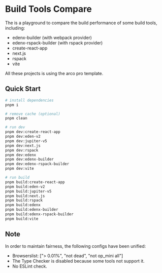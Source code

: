 # Build Tools Compare

The is a playground to compare the build performance of some build tools, including:

- edenx-builder (with webpack provider)
- edenx-rspack-builder (with rspack provider)
- create-react-app
- next.js
- rspack
- vite

All these projects is using the arco pro template.

## Quick Start

```bash
# install dependencies
pnpm i

# remove cache (optional)
pnpm clean

# run dev
pnpm dev:create-react-app
pnpm dev:eden-v2
pnpm dev:jupiter-v5
pnpm dev:next.js
pnpm dev:rspack
pnpm dev:edenx
pnpm dev:edenx-builder
pnpm dev:edenx-rspack-builder
pnpm dev:vite

# run build
pnpm build:create-react-app
pnpm build:eden-v2
pnpm build:jupiter-v5
pnpm build:next.js
pnpm build:rspack
pnpm build:edenx
pnpm build:edenx-builder
pnpm build:edenx-rspack-builder
pnpm build:vite
```

## Note

In order to maintain fairness, the following configs have been unified:

- Browserslist: ["> 0.01%", "not dead", "not op_mini all"]
- The Type Checker is disabled because some tools not support it.
- No ESLint check.
